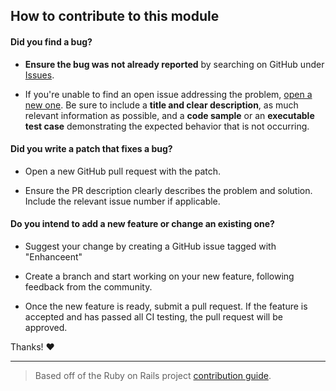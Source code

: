 ## How to contribute to this module

#### **Did you find a bug?**

* **Ensure the bug was not already reported** by searching on GitHub under [Issues](https://github.com/CalebAlbers/IT-Glue-API-PowerShell-Wrapper/issues).

* If you're unable to find an open issue addressing the problem, [open a new one](https://github.com/CalebAlbers/IT-Glue-API-PowerShell-Wrapper/issues/new). Be sure to include a **title and clear description**, as much relevant information as possible, and a **code sample** or an **executable test case** demonstrating the expected behavior that is not occurring.

#### **Did you write a patch that fixes a bug?**

* Open a new GitHub pull request with the patch.

* Ensure the PR description clearly describes the problem and solution. Include the relevant issue number if applicable.

#### **Do you intend to add a new feature or change an existing one?**

* Suggest your change by creating a GitHub issue tagged with "Enhanceent"

* Create a branch and start working on your new feature, following feedback from the community.

* Once the new feature is ready, submit a pull request. If the feature is accepted and has passed all CI testing, the pull request will be approved.


Thanks! :heart:

---

> Based off of the Ruby on Rails project [contribution guide](https://github.com/rails/rails/blob/master/CONTRIBUTING.md).
